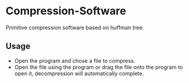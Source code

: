 # Compression-Software
Primitive compression software based on huffman tree.
## Usage
* Open the program and chose a file to compress.
* Open the file using the program or drag the file onto the program to open it, decompression will automatically complete.
